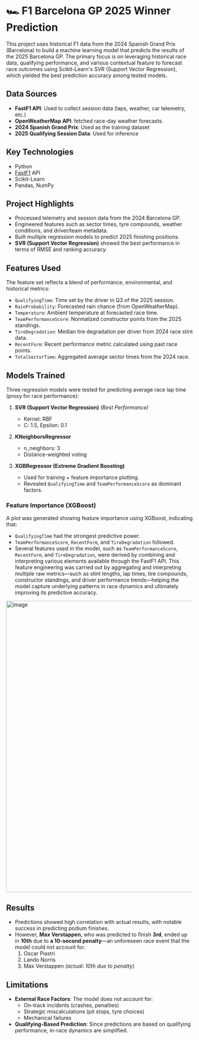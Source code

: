 # 🏎️ F1 Barcelona GP 2025 Winner Prediction

This project uses historical F1 data from the 2024 Spanish Grand Prix (Barcelona) to build a machine learning model that predicts the results of the 2025 Barcelona GP. The primary focus is on leveraging historical race data, qualifying performance, and various contextual feature to forecast race outcomes using Scikit-Learn's SVR (Support Vector Regression), which yielded the best prediction accuracy among tested models.

## Data Sources

- **FastF1 API**: Used to collect session data (laps, weather, car telemetry, etc.)
- **OpenWeatherMap API**: fetched race-day weather forecasts.
- **2024 Spanish Grand Prix**: Used as the training dataset
- **2025 Qualifying Session Data**: Used for inference

## Key Technologies

- Python 
- [FastF1](https://theoehrly.github.io/Fast-F1/) API
- Scikit-Learn
- Pandas, NumPy

## Project Highlights

- Processed telemetry and session data from the 2024 Barcelona GP.
- Engineered features such as sector times, tyre compounds, weather conditions, and driver/team metadata.
- Built multiple regression models to predict 2025 finishing positions.
- **SVR (Support Vector Regression)** showed the best performance in terms of RMSE and ranking accuracy.

## Features Used

The feature set reflects a blend of performance, environmental, and historical metrics:

- `QualifyingTime`: Time set by the driver in Q3 of the 2025 session.
- `RainProbability`: Forecasted rain chance (from OpenWeatherMap).
- `Temperature`: Ambient temperature at forecasted race time.
- `TeamPerformanceScore`: Normalized constructor points from the 2025 standings.
- `TireDegradation`: Median tire degradation per driver from 2024 race stint data.
- `RecentForm`: Recent performance metric calculated using past race points.
- `TotalSectorTime`: Aggregated average sector times from the 2024 race.

## Models Trained

Three regression models were tested for predicting average race lap time (proxy for race performance):

1. **SVR (Support Vector Regression)** *(Best Performance)*
   - Kernel: RBF
   - C: 1.5, Epsilon: 0.1

2. **KNeighborsRegressor**
   - n_neighbors: 3
   - Distance-weighted voting

3. **XGBRegressor (Extreme Gradient Boosting)**
   - Used for training + feature importance plotting.
   - Revealed `QualifyingTime` and `TeamPerformanceScore` as dominant factors.

### Feature Importance (XGBoost)

A plot was generated showing feature importance using XGBoost, indicating that:

- `QualifyingTime` had the strongest predictive power.
- `TeamPerformanceScore`, `RecentForm`, and `TireDegradation` followed.
- Several features used in the model, such as `TeamPerformanceScore`, `RecentForm`, and `TireDegradation`, were derived by combining and interpreting various elements available through the FastF1 API. This feature engineering was carried out by aggregating and interpreting multiple raw metrics—such as stint lengths, lap times, tire compounds, constructor standings, and driver performance trends—helping the model capture underlying patterns in race dynamics and ultimately improving its predictive accuracy.
<img width="787" alt="image" src="https://github.com/user-attachments/assets/61458856-21de-45b0-97df-da7afb9eb51f" />


## Results

- Predictions showed high correlation with actual results, with notable success in predicting podium finishes.
- However, **Max Verstappen**, who was predicted to finish **3rd**, ended up in **10th** due to **a 10-second penalty**—an unforeseen race event that the model could not account for.
  1. Oscar Piastri
  2. Lando Norris
  3. Max Verstappen *(actual: 10th due to penalty)*

## Limitations

- **External Race Factors**: The model does not account for:
  - On-track incidents (crashes, penalties)
  - Strategic miscalculations (pit stops, tyre choices)
  - Mechanical failures
- **Qualifying-Based Prediction**: Since predictions are based on qualifying performance, in-race dynamics are simplified.


